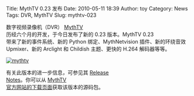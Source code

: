 Title: MythTV 0.23 发布
Date: 2010-05-11 18:39
Author: toy
Category: News
Tags: DVR, MythTV
Slug: mythtv-023

数字视频录像机（DVR） [MythTV](http://www.mythtv.org/)  
历经六个月的开发，于今日发布了新的 0.23 版本。MythTV 0.23  
带来了新的事件系统、新的 Python 绑定、MythNetvision 插件、新的环绕音效  
Upmixer、新的 Arclight 和 Childish 主题、更快的 H.264 解码器等等。

[![mythtv](http://i.linuxtoy.org/images/2010/05/thumb-mythtv.jpg)](http://i.linuxtoy.org/images/2010/05/mythtv.jpg)

有关此版本的进一步信息，可参见其 [Release  
Notes](http://www.mythtv.org/wiki/Release\_Notes\_-\_0.23)。你可以从
[MythTV  
官方网站的下载页面](http://www.mythtv.org/download)获取该版本的源码包。
